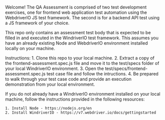 
Welcome!
The QA Assessment is comprised of two test development exercises, one for frontend web application test automation using the WebdriverIO JS test framework. The second is for a backend API test using a JS framework of your choice.


This repo only contains an assessment test body that is expected to be filled in and executed in the WindriverIO test framework. This assumes you have an already existing Node and WebdriverIO environment installed locally on your machine. 

Instructions:
    1. Clone this repo to your local machine.
    2. Extract a copy of the frontend-assessment.spec.js file and move it to the test/specs folder of your local WindriverIO  environment.
    3. Open the test/specs/frontend-assessment.spec.js test case file and follow the intructions.
    4. Be prepared to walk through your test case code and provide an execution demonstration from your local environment.

If you do not already have a WindriverIO environment installed on your local machine, follow the instructions provided in the following resources:

    1. Install Node - https://nodejs.org/en
    2. Install WindriverIO - https://v7.webdriver.io/docs/gettingstarted